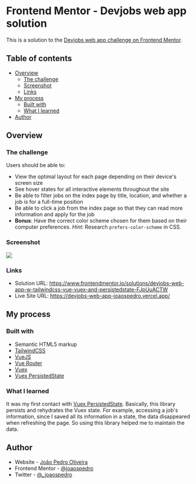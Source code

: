 # Frontend Mentor - Devjobs web app solution

This is a solution to the [Devjobs web app challenge on Frontend Mentor](https://www.frontendmentor.io/challenges/devjobs-web-app-HuvC_LP4l).

## Table of contents

- [Overview](#overview)
  - [The challenge](#the-challenge)
  - [Screenshot](#screenshot)
  - [Links](#links)
- [My process](#my-process)
  - [Built with](#built-with)
  - [What I learned](#what-i-learned)
- [Author](#author)

## Overview

### The challenge

Users should be able to:

- View the optimal layout for each page depending on their device's screen size
- See hover states for all interactive elements throughout the site
- Be able to filter jobs on the index page by title, location, and whether a job is for a full-time position
- Be able to click a job from the index page so that they can read more information and apply for the job
- **Bonus**: Have the correct color scheme chosen for them based on their computer preferences. _Hint_: Research `prefers-color-scheme` in CSS.

### Screenshot

![](https://i.imgur.com/XXQAxDv.png)

### Links

- Solution URL: https://www.frontendmentor.io/solutions/devjobs-web-app-w-tailwindcss-vue-vuex-and-persistedstate-FJpUuACTW
- Live Site URL: https://devjobs-web-app-joaospedro.vercel.app/

## My process

### Built with

- Semantic HTML5 markup
- [TailwindCSS](https://tailwindcss.com/)
- [VueJS](https://vuejs.org/)
- [Vue Router](https://router.vuejs.org/)
- [Vuex](https://vuex.vuejs.org/)
- [Vuex PersistedState](https://github.com/robinvdvleuten/vuex-persistedstate)

### What I learned

It was my first contact with [Vuex PersistedState](https://github.com/robinvdvleuten/vuex-persistedstate). Basically, this library persists and rehydrates the Vuex state. 
For example, accessing a job's information, since I saved all its information in a state, the data disappeared when refreshing the page. So using this library helped me to maintain the data.

## Author

- Website - [João Pedro Oliveira](https://joaospedro.me)
- Frontend Mentor - [@joaospedro](https://www.frontendmentor.io/profile/joaospedro)
- Twitter - [@_joaospedro](https://www.twitter.com/_joaospedro)
